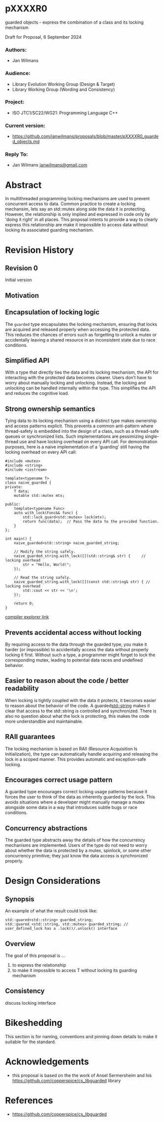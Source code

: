 # pXXXXR0

guarded objects - express the combination of a class and its locking mechanism

Draft for Proposal, 6 September 2024

### Authors:

 - Jan Wilmans
 
 ### Audience:
 
  - Library Evolution Working Group (Design & Target)
  - Library Working Group (Wording and Consistency)

### Project:
  - ISO JTC1/SC22/WG21: Programming Language C++
  
### Current version:
  - https://github.com/janwilmans/proposals/blob/master/pXXXXR0_guarded_objects.md

### Reply To: 
  * Jan Wilmans <janwilmans@gmail.com>

# Abstract

In multithreaded programming locking mechanisms are used to prevent concurrent access to data. Common practice to create a locking mechansim, lets say an std::mutex along side the data it is protecting.
However, the relationship is only implied and expressed in code only by 'doing it right' in all places. This proposal intents to provide a way to clearly express this relationship are make it impossible to access data without locking its associated guarding mechanism.

# Revision History

## Revision 0

Initial version

## Motivation

## Encapsulation of locking logic

The `guarded` type encapsulates the locking mechanism, ensuring that locks are acquired and released properly when accessing the protected data. This reduces the chances of errors such as forgetting to unlock a mutex or accidentally leaving a shared resource in an inconsistent state due to race conditions.

## Simplified API

With a type that directly ties the data and its locking mechanism, the API for interacting with the protected data becomes clearer. Users don’t have to worry about manually locking and unlocking. Instead, the locking and unlocking can be handled internally within the type. This simplifies the API and reduces the cognitive load.

## Strong ownership semantics

Tying data to its locking mechanism using a distinct type makes ownership and access patterns explicit. This prevents a common anti-pattern where thread-safety is embedded into the design of a class, such as a thread-safe queues or synchronized lists.
Such implementations are pessimizing single-thread use and have locking overhead on every API call. For demonstration purposes, here is a naive implementation of a 'guarding' still having the locking overhead on every API call:

```
#include <mutex>
#include <string>
#include <iostream>

template<typename T>
class naive_guarded {
private:
    T data;
    mutable std::mutex mtx;

public:
    template<typename Func>
    auto with_lock(Func&& func) {
        std::lock_guard<std::mutex> lock(mtx);
        return func(data);  // Pass the data to the provided function.
    }
};

int main() {
    naive_guarded<std::string> naive_guarded_string;
    
    // Modify the string safely.
    naive_guarded_string.with_lock([](std::string& str) {     // locking overhead
        str = "Hello, World!";
    });
    
    // Read the string safely.
    naive_guarded_string.with_lock([](const std::string& str) { // locking overhead
        std::cout << str << '\n';
    });

    return 0;
}
```

[compiler explorer link]([https://godbolt.org/z/63EMYWehT](https://cppcoach.godbolt.org/z/4Evees8nd))

## Prevents accidental access without locking

By requiring access to the data through the guarded type, you make it harder (or impossible) to accidentally access the data without properly locking it first. Without such a type, a programmer might forget to lock the corresponding mutex, leading to potential data races and undefined behavior.

## Easier to reason about the code / better readability

When locking is tightly coupled with the data it protects, it becomes easier to reason about the behavior of the code. A guarded<std::string> makes it clear that access to the std::string is controlled and synchronized. 
There is also no question about what the lock is protecting, this makes the code more understandble and maintainable.

## RAII guarantees

The locking mechanism is based on RAII (Resource Acquisition Is Initialization), the type can automatically handle acquiring and releasing the lock in a scoped manner. This provides automatic and exception-safe locking.

## Encourages correct usage pattern

A guarded type encourages correct locking usage patterns because it forces the user to think of the data as inherently guarded by the lock. This avoids situations where a developer might manually manage a mutex alongside some data in a way that introduces subtle bugs or race conditions.

## Concurrency abstractions

The guarded type abstracts away the details of how the concurrency mechanisms are implemented. Users of the type do not need to worry about whether the data is protected by a mutex, spinlock, or some other concurrency primitive; they just know the data access is synchronized properly.

# Design Considerations

## Synopsis

An example of what the result could look like:

```
std::guared<std::string> guarded_string;
std::guared_<std::string, std::mutex> guarded_string; // user_defined_lock has a .lock()/.unlock() interface

```


## Overview

The goal of this proposal is ...
1) to express the relationship 
2) to make it impossible to access T without locking its guarding mechanism



## Consistency

discuss locking interface

# Bikeshedding

This section is for naming, conventions and pinning down details to make it suitable for the standard.


# Acknowledgements

- this proposal is based on the the work of Ansel Sermersheim and his https://github.com/copperspice/cs_libguarded library


# References

- https://github.com/copperspice/cs_libguarded







